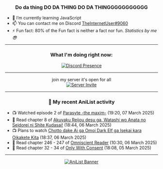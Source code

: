 <div align="center">

### Do da thing DO DA THING DO DA THINGGGGGGGGGGG
</div>

- 🌱 I’m currently learning JavaScript
- 📫 You can contact me on Discord [TheInternetUser#9060](https://discord.com/users/534117072796385300)
- ⚡ Fun fact: 80% of the Fun fact is neither a fact nor fun. _Statistics by me 😎_
<hr>

<div align="center">

### What I'm doing right now:
[![Discord Presence](https://lanyard.cnrad.dev/api/534117072796385300)](https://discord.com/users/534117072796385300)
<hr>

join my server it's open for all <br>
[![Server Invite](https://invidget.switchblade.xyz/bfYgVHxrSs)](https://discord.gg/bfYgVHxrSs)

<hr>
  
### 🌸 My recent AniList activity

</div>

<!-- ANILIST_ACTIVITY:start -->

-   📺 Watched episode 2 of [Parasyte -the maxim-](https://anilist.co/anime/20623) (19:20, 07 March 2025)
-   📖 Read chapter 8 of [Akuyaku Reijou desu ga, Watashi wo Anata no Seidorei ni Shite Kudasai!](https://anilist.co/manga/171022) (18:44, 06 March 2025)
-   📺 Plans to watch [Chotto dake Ai ga Omoi Dark Elf ga Isekai kara Oikakete Kita](https://anilist.co/anime/180829) (18:37, 06 March 2025)
-   📖 Read chapter 246 - 247 of [Omniscient Reader](https://anilist.co/manga/119257) (10:30, 06 March 2025)
-   📖 Read chapter 32 - 34 of [Only With Consent](https://anilist.co/manga/128789) (18:08, 05 March 2025)

<!-- ANILIST_ACTIVITY:end -->
<hr>

<div align="center">

[![AniList Banner](https://img.anili.st/User/929966)](https://anilist.co/user/TheInternetUser)

<!-- ![Profile views](https://gpvc.arturio.dev/TheInternetUse7) Since 2023-01-09 -->
<br>


</div>

